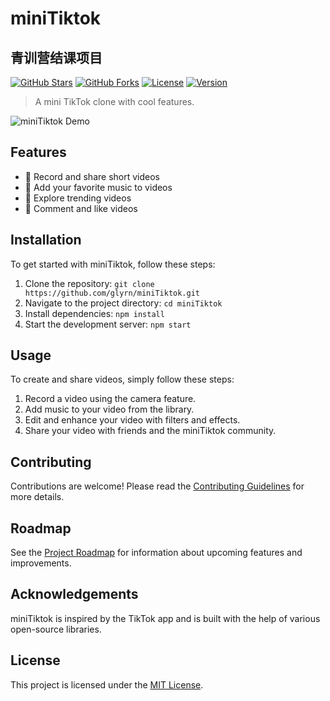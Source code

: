 # miniTiktok
青训营结课项目
---


[![GitHub Stars](https://img.shields.io/github/stars/glyrn/miniTiktok.svg?color=ff69b4)](https://github.com/glyrn/miniTiktok/stargazers)
[![GitHub Forks](https://img.shields.io/github/forks/glyrn/miniTiktok.svg?color=blue)](https://github.com/glyrn/miniTiktok/network/members)
[![License](https://img.shields.io/badge/license-MIT-blue.svg?color=orange)](https://opensource.org/licenses/MIT)
[![Version](https://img.shields.io/badge/version-1.0.0-green.svg?color=brightgreen)](https://github.com/glyrn/miniTiktok/releases/tag/miniTiktok)




> A mini TikTok clone with cool features.

![miniTiktok Demo](demo.gif)

## Features

- 🎥 Record and share short videos
- 🎵 Add your favorite music to videos
- 🚀 Explore trending videos
- 💬 Comment and like videos

## Installation

To get started with miniTiktok, follow these steps:

1. Clone the repository: `git clone https://github.com/glyrn/miniTiktok.git`
2. Navigate to the project directory: `cd miniTiktok`
3. Install dependencies: `npm install`
4. Start the development server: `npm start`

## Usage

To create and share videos, simply follow these steps:

1. Record a video using the camera feature.
2. Add music to your video from the library.
3. Edit and enhance your video with filters and effects.
4. Share your video with friends and the miniTiktok community.

## Contributing

Contributions are welcome! Please read the [Contributing Guidelines](CONTRIBUTING.md) for more details.

## Roadmap

See the [Project Roadmap](ROADMAP.md) for information about upcoming features and improvements.

## Acknowledgements

miniTiktok is inspired by the TikTok app and is built with the help of various open-source libraries.

## License

This project is licensed under the [MIT License](LICENSE).
